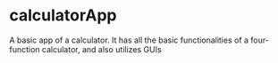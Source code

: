 # calculatorApp
 A basic app of a calculator. It has all the basic functionalities of a four-function calculator, and also utilizes GUIs
